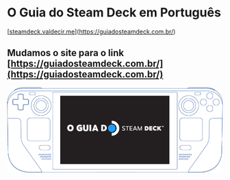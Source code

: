 # O Guia do Steam Deck em Português
[[steamdeck.valdecir.me](https://guiadosteamdeck.com.br/)](https://guiadosteamdeck.com.br/)

## Mudamos o site para o link [https://guiadosteamdeck.com.br/](https://guiadosteamdeck.com.br/)

[![O Guia do Steam Deck](O-GUIA-DO-STEAM-DECK-V2.png)](https://guiadosteamdeck.com.br/)

